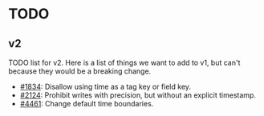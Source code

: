 # TODO

## v2

TODO list for v2. Here is a list of things we want to add to v1, but can't because they would be a breaking change.

- [#1834](https://github.com/pineda89/influxdb/issues/1834): Disallow using time as a tag key or field key.
- [#2124](https://github.com/pineda89/influxdb/issues/2124): Prohibit writes with precision, but without an explicit timestamp.
- [#4461](https://github.com/pineda89/influxdb/issues/4461): Change default time boundaries.
